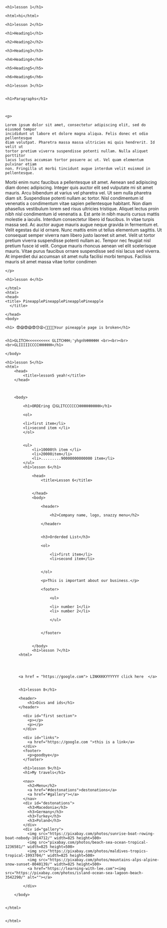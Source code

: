 <!DOCTYPE html>

<html lang="en" dir="ltr">
  <head>
    <meta charset="utf-8">


  </head>
  <body>

    <h1>lesson 1</h1>

    <html>hi</html>

    <h1>lesson 2</h1>

    <h1>Heading1</h1>

    <h2>Heading2</h2>

    <h3>Heading3</h3>

    <h4>Heading4</h4>

    <h5>Heading5</h5>

    <h6>Heading6</h6>

    <h1>lesson 3</h1>


    <h1>Paragraphs</h1>



    <p>

    Lorem ipsum dolor sit amet, consectetur adipiscing elit, sed do eiusmod tempor
    incididunt ut labore et dolore magna aliqua. Felis donec et odio pellentesque
    diam volutpat. Pharetra massa massa ultricies mi quis hendrerit. Id velit ut
    tortor pretium viverra suspendisse potenti nullam. Nulla aliquet porttitor
    lacus luctus accumsan tortor posuere ac ut. Vel quam elementum pulvinar etiam
    non. Fringilla ut morbi tincidunt augue interdum velit euismod in pellentesque.
   Morbi enim nunc faucibus a pellentesque sit amet. Aenean sed adipiscing diam
  donec adipiscing. Integer quis auctor elit sed vulputate mi sit amet mauris.
    Arcu bibendum at varius vel pharetra vel. Ut sem nulla pharetra diam sit.
    Suspendisse potenti nullam ac tortor. Nisl condimentum id venenatis a condimentum
   vitae sapien pellentesque habitant. Non diam phasellus vestibulum lorem sed
  risus ultricies tristique.
    Aliquet lectus proin nibh nisl condimentum id venenatis a. Est ante in nibh
   mauris cursus mattis molestie a iaculis. Interdum consectetur libero id
  faucibus. In vitae turpis massa sed. Ac auctor augue mauris augue neque gravida
    in fermentum et. Velit egestas dui id ornare. Nunc mattis enim ut tellus
  elementum sagittis. Ut consequat semper viverra nam libero justo laoreet sit
  amet. Velit ut tortor pretium viverra suspendisse potenti nullam ac. Tempor
      nec feugiat nisl pretium fusce id velit. Congue mauris rhoncus aenean vel
      elit scelerisque mauris. Vitae purus faucibus ornare suspendisse sed nisi
     lacus sed viverra. At imperdiet dui accumsan sit amet nulla facilisi morbi
        tempus. Facilisis mauris sit amet massa vitae tortor condimen

    </p>

    <h1>lesson 4</h1>

    </html>
    <html>
    <head>
    <title> PineapplePineapplePineapplePineapple
      </title>

    </head>
    <body>

    <h1> 😨😱😨😱😨😓😩💀👻🤨👾💯Your pineapple page is broken</h1>


    <h1>GLITCH<<<<<<<<<< GLITCHHH;'yhgnhHHHHHH <br><br><br><br>GLIIIIICCCCHHHHHH</h1>

    </body>

    <h1>lesson 5</h1>
    <html>
    	<head>
    		<title>lesson5 yeah!</title>
    	</head>



    	<body>

    		<h1>ORDEring 😊GLITCCCCCCHHHHHHHHHH</h1>

    		<ol>

    		<li>first item</li>
    		<li>second item </li>
    		</ol>


    		<ul>
    			<li>10000th item </li>
    			<li>20000item</li>
    			<li>.........90000000000000 item</li>
    		</ul>
    		<h1>lesson 6</h1>

    			<head>
    				<title>Lesson 6</title>


    			</head>
    			<body>

    				<header>

    					<h2>Company name, logo, snazzy menu</h2>

    				</header>


    				<h3>Orderded List</h3>

    				<ol>

    					<li>first item</li>
    					<li>second item</li>


    				</ol>

    				<p>This is important about our business.</p>

    				<footer>

    					<ul>

    					<li> number 1</li>
    					<li> number 2</li>

    					</ul>


    				</footer>


    			</body>
    			<h1>lesson 7</h1>
          <html>




          <a href = "https://google.com"> LINKKKKYYYYYY click here  </a>


          <h1>lesson 8</h1>

          <header>
              <h1>Divs and ids</h1>
          </header>

            <div id="first section">
              <p></p>
              <p></p>
            </div>

            <div id="links">
              <a href="https://google.com ">this is a link</a>
            </div>
            <footer>
              <p>goodbye</p>
            </footer>

            <h1>lesson 9</h1>
            <h1>My travels</h1>

            <nav>
              <h2>Menu</h2>
              <a href="#destonations">destonations</a>
              <a href="#gallery"></a>
            </nav>
            <div id="destonations">
              <h3>Macedonia</h3>
              <h3>Germany</h3>
              <h3>Turkey</h3>
              <h3>Poland</h3>
            </div>
            <div id="gallery">
              <img src="https://pixabay.com/photos/sunrise-boat-rowing-boat-nobody-1014712/" width=825 height=500>
              <img src="pixabay.com/photos/beach-sea-ocean-tropical-1236581/" width=825 height=500>
              <img src="https://pixabay.com/photos/maldives-tropics-tropical-1993704/" width=825 height=500>
              <img src="https://pixabay.com/photos/mountains-alps-alpine-snow-sunset-8040139/" width=825 height=500>
              <a href="https://learning-with-lee.com"><img src="https://pixabay.com/photos/island-ocean-sea-lagoon-beach-3542290/" alt=""></a>

            </div>

    	</body>


    </html>


    </html>

</html>
